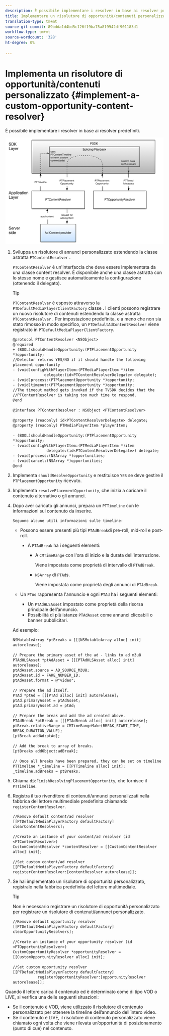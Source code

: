 ```yaml
---
description: È possibile implementare i resolver in base ai resolver predefiniti.
title: Implementare un risolutore di opportunità/contenuti personalizzato
translation-type: tm+mt
source-git-commit: 89bdda1d4bd5c126f19ba75a819942df901183d1
workflow-type: tm+mt
source-wordcount: '328'
ht-degree: 0%

---
```



# Implementa un risolutore di opportunità/contenuti personalizzato {#implement-a-custom-opportunity-content-resolver}

È possibile implementare i resolver in base ai resolver predefiniti.

<!--<a id="fig_CC41E2A66BDB4115821F33737B46A09B"></a>-->

![](assets/ios_psdk_content_resolver.png)

1. Sviluppa un risolutore di annunci personalizzato estendendo la classe astratta `PTContentResolver` .

   `PTContentResolver` è un&#39;interfaccia che deve essere implementata da una classe content resolver. È disponibile anche una classe astratta con lo stesso nome e gestisce automaticamente la configurazione (ottenendo il delegato).

   >[!TIP]
   >
   >`PTContentResolver` è esposto attraverso la  `PTDefaultMediaPlayerClientFactory` classe . I clienti possono registrare un nuovo risolutore di contenuti estendendo la classe astratta `PTContentResolver` . Per impostazione predefinita, e a meno che non sia stato rimosso in modo specifico, un `PTDefaultAdContentResolver` viene registrato in `PTDefaultMediaPlayerClientFactory`.

   ```
   @protocol PTContentResolver <NSObject> 
   @required 
   + (BOOL)shouldHandleOpportunity:(PTPlacementOpportunity *)opportunity;  
   //Detector returns YES/NO if it should handle the following placement opportunity 
   - (void)configWithPlayerItem:(PTMediaPlayerItem *)item  
                 delegate:(id<PTContentResolverDelegate> delegate); 
   - (void)process:(PTPlacementOpportunity *)opportunity; 
   - (void)timeout:(PTPlacementOpportunity *)opportunity;  
   //The timeout method gets invoked if the TVSDK decides that the  
   //PTContentResolver is taking too much time to respond. 
   @end 
   
   @interface PTContentResolver : NSObject <PTContentResolver> 
   
   @property (readonly) id<PTContentResolverDelegate> delegate; 
   @property (readonly) PTMediaPlayerItem *playerItem; 
   
   - (BOOL)shouldHandleOpportunity:(PTPlacementOpportunity *)opportunity; 
   - (void)configWithPlayerItem:(PTMediaPlayerItem *)item  
                  delegate:(id<PTContentResolverDelegate>) delegate; 
   - (void)process:(NSArray *)opportunities; 
   - (void)cancel:(NSArray *)opportunities; 
   @end
   ```

1. Implementa `shouldResolveOpportunity` e restituisce `YES` se deve gestire il `PTPlacementOpportunity` ricevuto.
1. Implementa `resolvePlacementOpportunity`, che inizia a caricare il contenuto alternativo o gli annunci.
1. Dopo aver caricato gli annunci, prepara un `PTTimeline` con le informazioni sul contenuto da inserire.

       Seguono alcune utili informazioni sulle timeline:
   
   * Possono essere presenti più tipi `PTAdBreak`di pre-roll, mid-roll e post-roll.

      * A `PTAdBreak` ha i seguenti elementi:

         * A `CMTimeRange` con l&#39;ora di inizio e la durata dell&#39;interruzione.

            Viene impostata come proprietà di intervallo di `PTAdBreak`.

         * `NSArray` di  `PTAd`s.

            Viene impostata come proprietà degli annunci di `PTAdBreak`.
   * Un `PTAd` rappresenta l&#39;annuncio e ogni `PTAd` ha i seguenti elementi:

      * Un `PTAdHLSAsset` impostato come proprietà della risorsa principale dell’annuncio.
      * Possibilità di più istanze `PTAdAsset` come annunci cliccabili o banner pubblicitari.

   Ad esempio:

   ```
   NSMutableArray *ptBreaks = [[[NSMutableArray alloc] init] autorelease]; 
   
   // Prepare the primary asset of the ad - links to ad m3u8 
   PTAdHLSAsset *ptAdAsset = [[[PTAdHLSAsset alloc] init] autorelease]; 
   ptAdAsset.source = AD_SOURCE_M3U8; 
   ptAdAsset.id = FAKE_NUMBER_ID; 
   ptAdAsset.format = @"video"; 
   
   // Prepare the ad itself. 
   PTAd *ptAd = [[[PTAd alloc] init] autorelease]; 
   ptAd.primaryAsset = ptAdAsset; 
   ptAd.primaryAsset.ad = ptAd; 
   
   // Prepare the break and add the ad created above. 
   PTAdBreak *ptBreak = [[[PTAdBreak alloc] init] autorelease]; 
   ptBreak.relativeRange = CMTimeRangeMake(BREAK_START_TIME, BREAK_DURATION_VALUE); 
   [ptBreak addAd:ptAd]; 
   
   // Add the break to array of breaks. 
   [ptBreaks addObject:adBreak]; 
   
   // Once all breaks have been prepared, they can be set on timeline 
   PTTimeline *_timeline = [[PTTimeline alloc] init]; 
   _timeline.adBreaks = ptBreaks;
   ```

1. Chiama `didFinishResolvingPlacementOpportunity`, che fornisce il `PTTimeline`.
1. Registra il tuo rivenditore di contenuti/annunci personalizzati nella fabbrica del lettore multimediale predefinita chiamando `registerContentResolver`.

   ```
   //Remove default content/ad resolver 
   [[PTDefaultMediaPlayerFactory defaultFactory] clearContentResolvers]; 
   
   //Create an instance of your content/ad resolver (id <PTContentResolver>) 
   CustomContentResolver *contentResolver = [[CustomContentResolver alloc] init]; 
   
   //Set custom content/ad resolver 
   [[PTDefaultMediaPlayerFactory defaultFactory] registerContentResolver:[contentResolver autorelease]];
   ```

1. Se hai implementato un risolutore di opportunità personalizzato, registralo nella fabbrica predefinita del lettore multimediale.

   >[!TIP]
   >
   >Non è necessario registrare un risolutore di opportunità personalizzato per registrare un risolutore di contenuti/annunci personalizzato.

   ```
   //Remove default opportunity resolver 
   [[PTDefaultMediaPlayerFactory defaultFactory] clearOpportunityResolvers]; 
   
   //Create an instance of your opportunity resolver (id <PTOpportunityResolver>) 
   CustomOpportunityResolver *opportunityResolver = [[CustomOpportunityResolver alloc] init]; 
   
   //Set custom opportunity resolver 
   [[PTDefaultMediaPlayerFactory defaultFactory]  
              registerOpportunityResolver:[opportunityResolver autorelease]];
   ```

Quando il lettore carica il contenuto ed è determinato come di tipo VOD o LIVE, si verifica una delle seguenti situazioni:

* Se il contenuto è VOD, viene utilizzato il risolutore di contenuto personalizzato per ottenere la timeline dell’annuncio dell’intero video.
* Se il contenuto è LIVE, il risolutore di contenuto personalizzato viene chiamato ogni volta che viene rilevata un’opportunità di posizionamento (punto di cue) nel contenuto.